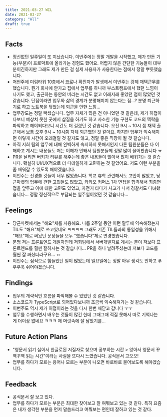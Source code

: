 ```yaml
---
title: 2021-03-27 WIL
date: 2021-03-27
category: "All"
draft: true
---
```


## Facts

- 정신없던 일주일이 또 지났습니다. 이번주에는 정말 개발을 시작했고, 제가 만든 기능(부분)이 프로덕트에 올라가는 경험도 했어요. 어렵지 않은 간단한 기능들이 대부분이긴하지만 그래도 제가 만든 걸 실제 사용자가 사용한다는 점에서 정말 뿌듯했습니다.
- 저번주에 미림타워 10층에서 코로나 확진자가 발생해서 이번주는 강제 재택근무를 했습니다. 뭔가 회사에 안가고 집에서 업무를 하니까 부스트캠프에서 했던 느낌이 나기도 했고, 출근하는 동안의 버리는 시간도 없고 이래저래 좋았던 점이 많았던 것 같습니다. 단점이라면 업무와 삶의 경계가 분명해지지 않는다는 점...? 분명 퇴근하기로 하고 노트북을 덮었는데 퇴근을 안한 느낌...
- 업무강도는 정말 빡셌습니다. 업무 자체가 많은 건 아니었던 것 같은데, 제가 허접이다보니 예상치 못한 곳에서 삽질을 하기도 하고 사소한 기능 구현도 코드의 맥락을 파악하고 해야되다보니 시간도 더 걸렸던 것 같습니다. 오전 9시 ~ 10시 쯤 재택 출근해서 보통 오후 9시 ~ 10시쯤 자체 퇴근했던 것 같아요. 하지만 업무가 익숙해지면 이렇게 시간이 오래걸릴 것 같지도 않고, 정말 좋은 직장이 될 것 같습니다.
- 아직 저희 팀의 업무에 대해 완벽하게 숙지하지 못해서인지 다른 팀원분들은 다 이해하고 계시는 내용들도 저는 이해가 안돼서 팀원분들께 정말 많이 물어봤습니다 ㅠ
- PR을 날리면 버키가 리뷰를 해주는데 좋은 내용들이 많아서 많이 배워가는 것 같습니다. 확실히 UI/UX적으로 더 디테일하게 고민하는 것 같았어요. 저도 이런 부분을 좀 배워갈 수 있도록 해야겠습니다.
- 이번주는 신경쓸 것들이 너무 많았습니다. 학교 휴학 관련해서도 고민이 많았고, 당근마켓의 업무에 관한 고민들도 많았고, 카카오 커머스 1차 면접을 합격해서 최종면접을 앞두고 이에 대한 고민도 있었고, 자전거 타다가 사고가 나서 경찰서도 다녀왔습니다... 정말 정신적으로 부담되는 일주일이었던 것 같습니다...

## Feelings

- 당근마켓에서는 "해요"체를 사용해요. 나름 2주일 동안 이런 말투에 익숙해졌는지 TIL도 "해요"체로 쓰고있네요 ㅋㅋㅋㅋ 그래도 기존 TIL들과의 통일성을 위해서 "해요"체로 써놨던 문장들을 모두 "했습니다"체로 변경했습니다. 
- 분명 저는 프론트엔드 개발자인데 저희팀에서 서버개발자로 계시는 분이 저보다 프론트엔드를 훨씬 잘하시는 것 같습니다... PR을 하나 날려주셨는데 저보다 코드를 훨씬 잘 짜셨더라구요... ㅠ
- 이번주는 심적으로 힘들었던 일이 많았는데 일요일에는 정말 아무 생각도 안하고 푸우우욱 쉬어야겠습니다.

## Findings

- 업무의 개략적인 흐름을 파악해볼 수 있었던 것 같습니다.
- 소스코드가 TypeScript로 되어있다보니까 조금씩 익숙해져가는 것 같습니다.
- 이번주도 역시 제가 허접이라는 것을 다시 한번 깨닫고 갑니다 ㅜㅜ
- 업무를 수행하면서 배우는 것들이 많긴 한데 그때그때 적질 못해서 따로 기억나는 게 더이상 없네요 ㅋㅋㅋ 제 머릿속에 잘 남았기를...

## Future Action Plans

- "영문서 읽기 싫어서 한글로된 저질자료 찾으며 공부하는 시간 > 앉아서 영문서 꾸역꾸역 읽는 시간"이라는 사실을 또다시 느꼈습니다. 공식문서 고오오!
- 업무를 하다가 모르는 용어나 모르는 부분이 나오면 바로바로 물어보도록 해야겠습니다.

## Feedback

- 공식문서 잘 보고 있다.
- 업무를 하다가 모르는 부분은 최대한 찾아보고 잘 여쭤보고 있는 것 같다. 특히 요즘은 내가 생각한 부분을 먼저 말씀드리고 여쭤보는 편인데 잘하고 있는 것 같다.
